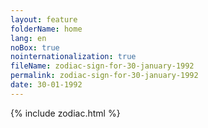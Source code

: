 ```yaml
---
layout: feature
folderName: home
lang: en
noBox: true
nointernationalization: true
fileName: zodiac-sign-for-30-january-1992
permalink: zodiac-sign-for-30-january-1992
date: 30-01-1992
---
```

{% include zodiac.html %}

